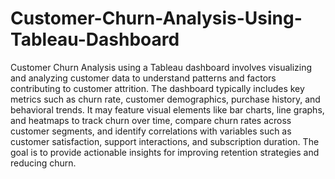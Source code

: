 # Customer-Churn-Analysis-Using-Tableau-Dashboard
Customer Churn Analysis using a Tableau dashboard involves visualizing and analyzing customer data to understand patterns and factors contributing to customer attrition. The dashboard typically includes key metrics such as churn rate, customer demographics, purchase history, and behavioral trends. It may feature visual elements like bar charts, line graphs, and heatmaps to track churn over time, compare churn rates across customer segments, and identify correlations with variables such as customer satisfaction, support interactions, and subscription duration. The goal is to provide actionable insights for improving retention strategies and reducing churn.
